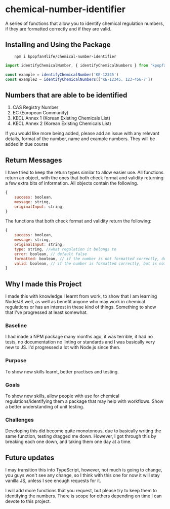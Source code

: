 # chemical-number-identifier
A series of functions that allow you to identify chemical regulation numbers, if they are formatted correctly and if they are valid.

## Installing and Using the Package
```
    npm i kpopfan4life/chemical-number-identifier
```

```js
import identifyChemicalNumber, { identifyChemicalNumbers } from 'kpopfan4life/chemical-number-identifier'

const example = identifyChemicalNumber('KE-12345')
const example2 = identifyChemicalNumbers(['KE-12345, 123-456-7'])
```

## Numbers that are able to be identified
1. CAS Registry Number
2. EC (European Community)
3. KECL Annex 1 (Korean Existing Chemicals List)
4. KECL Annex 2 (Korean Existing Chemicals List)

If you would like more being added, please add an issue with any relevant details, format of the number, name and example numbers. They will be added in due course

## Return Messages
I have tried to keep the return types similar to allow easier use. All functions return an object, with the ones that both check format and validity returning a few extra bits of information.
All objects contain the following.
```js
{
    success: boolean,
    message: string,
    originalInput: string,
}
```

The functions that both check format and validity return the following:
```js
{
    success: boolean,
    message: string,
    originalInput: string,
    type: string, //what regulation it belongs to
    error: boolean, // default false
    formatted: boolean, // if the number is not formatted correctly, default false
    valid: boolean, // if the number is formatted correctly, but is not a valid number default false
}
```
## Why I made this Project
I made this with knowledge I learnt from work, to show that I am learning Node/JS well, as well as benefit anyone who may work in chemical regulations or has an interest in these kind of things. Something to show that I've progressed at least somewhat.

### Baseline
I had made a NPM package many months ago, it was terrible, it had no tests, no documentation no linting or standards and I was basically very new to JS. I'd progressed a lot with Node.js since then.

### Purpose
To show new skills learnt, better practises and testing.

### Goals
To show new skills, allow people with use for chemical regulations/identifying them a package that may help with workflows. Show a better understanding of unit testing.

### Challenges
Developing this did become quite monotonous, due to basically writing the same function, testing dragged me down. However, I got through this by breaking each one down, and taking them one day at a time.

## Future updates
I may transition this into TypeScript, however, not much is going to change, you guys won't see any change, so I think with this one for now it will stay vanilla JS, unless I see enough requests for it.

I will add more functions that you request, but please try to keep them to identifying the numbers. There is scope for others depending on time I can devote to this project.
